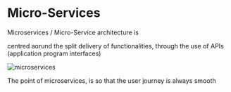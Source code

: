 # Micro-Services

Microservices / Micro-Service architecture is 

centred aorund the split delivery of functionalities, through the use of APIs (application program interfaces)

![microservices](https://user-images.githubusercontent.com/47668244/189633670-1a9737c3-a53a-45df-915a-d2c1a8d50176.png)

The point of microservices, is so that the user journey is always smooth
